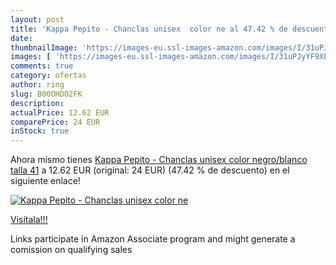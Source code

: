 ```yaml
---
layout: post
title: 'Kappa Pepito - Chanclas unisex  color ne al 47.42 % de descuento'
date: 
thumbnailImage: 'https://images-eu.ssl-images-amazon.com/images/I/31uPJyYF9XL._SL200_.jpg'
images: [ 'https://images-eu.ssl-images-amazon.com/images/I/31uPJyYF9XL._SL200_.jpg' ]
comments: true
category: ofertas
author: ring
slug: B00OHDO2FK
description:
actualPrice: 12.62 EUR
comparePrice: 24 EUR
inStock: true
---
```


Ahora mismo tienes [Kappa Pepito - Chanclas unisex  color negro/blanco  talla 41](https://www.amazon.es/dp/B00OHDO2FK/?tag=tolees-21) a 12.62 EUR (original: 24 EUR) (47.42 %  de descuento) en el siguiente enlace!

[![Kappa Pepito - Chanclas unisex  color ne](https://images-eu.ssl-images-amazon.com/images/I/31uPJyYF9XL._SL200_.jpg)](https://www.amazon.es/dp/B00OHDO2FK/?tag=tolees-21)

[Visítala!!!](https://www.amazon.es/dp/B00OHDO2FK/?tag=tolees-21)

Links participate in Amazon Associate program and might generate a comission on qualifying sales
